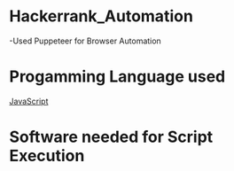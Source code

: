 # Hackerrank_Automation
-Used Puppeteer for Browser Automation

# Progamming Language used
[JavaScript](https://www.w3schools.com/js/DEFAULT.asp)

# Software needed for Script Execution
